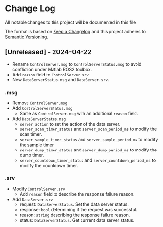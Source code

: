 # Change Log
All notable changes to this project will be documented in this file.

The format is based on [Keep a Changelog](http://keepachangelog.com/)
and this project adheres to [Semantic Versioning](http://semver.org/).

## [Unreleased] - 2024-04-22

- Rename `ControlServer.msg` to `ControlServerStatus.msg` to avoid confliction under Matlab ROS2 toolbox.
- Add `reason` field to `ControlServer.srv`.
- New `DataServerStatus.msg` and `DataServer.srv`.

### .msg
- Remove `ControlServer.msg`
- Add `ControlServerStatus.msg`
    - Same as `ControlServer.msg` with an additional `reason` field.
- Add `DataServerStatus.msg`
    - `server_action` to set the action of the data server.
    - `server_scan_timer_status` and `server_scan_period_ms` to modify the scan timer.
    - `server_sample_timer_status` and `server_sample_period_ms` to modify the sample timer.
    - `server_dump_timer_status` and `server_dump_period_ms` to modify the dump timer.
    - `server_countdown_timer_status` and `server_countdown_period_ms` to modify the countdown timer.

### .srv
- Modify `ControlServer.srv`
    - Add `reason` field to describe the response failure reason.
- Add `DataServer.srv`
    - request: `DataServerStatus`. Set the data server status.
    - response: `bool` determining if the request was successful.
    - reason: `string` describing the response failure reason.
    - status: `DataServerStatus`. Get current data server status.